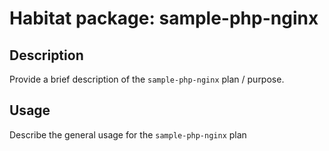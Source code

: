 # Habitat package: sample-php-nginx

## Description

Provide a brief description of the `sample-php-nginx` plan / purpose.

## Usage

Describe the general usage for the `sample-php-nginx` plan
